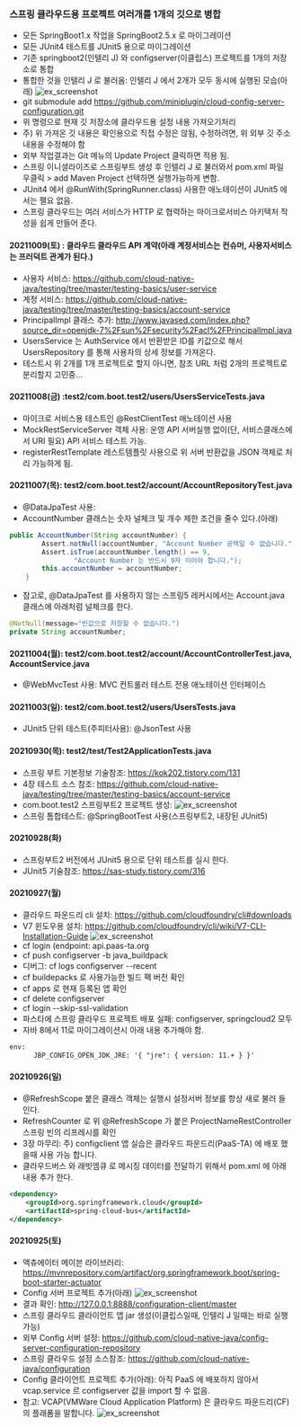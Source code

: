 ### 스프링 클라우드용 프로젝트 여러개를 1개의 깃으로 병합
- 모든 SpringBoot1.x 작업을 SpringBoot2.5.x 로 마이그레이션
- 모든 JUnit4 테스트를 JUnit5 용으로 마이그레이션
- 기존 springboot2(인텔리 J) 와 configserver(이클립스) 프로젝트를 1개의 저장소로 통합
- 통합한 것을 인텔리 J 로 불러옴: 인텔리 J 에서 2개가 모두 동시에 실행된 모습(아래)
  ![ex_screenshot](./README/img.png)
- git submodule add https://github.com/miniplugin/cloud-config-server-configuration.git
- 위 명령으로 현재 깃 저장소에 클라우드용 설정 내용 가져오기처리
- 주) 위 가져온 깃 내용은 확인용으로 직접 수정은 않됨, 수정하려면, 위 외부 깃 주소내용을 수정해야 함
- 외부 작업결과는 Git 메뉴의 Update Project 클릭하면 적용 됨.
- 스프링 이니셜라이즈로 스프링부트 생성 후 인텔리 J 로 불러와서 pom.xml 파일 우클릭 > add Maven Project 선택하면 실행가능하게 변함.
- JUnit4 에서 @RunWith(SpringRunner.class) 사용한 애노테이션이 JUnit5 에서는 팰요 없음.
- 스프링 클라우드는 여러 서비스가 HTTP 로 협력하는 마이크로서비스 아키텍처 작성을 쉽게 만들어 준다.

#### 20211009(토) : 클라우드 클라우드 API 계약(아래 계정서비스는 컨슈머, 사용자서비스는 프러덕트 관계가 된다.)
- 사용자 서비스:  https://github.com/cloud-native-java/testing/tree/master/testing-basics/user-service
- 계정 서비스: https://github.com/cloud-native-java/testing/tree/master/testing-basics/account-service
- PrincipalImpl 클래스 추가: http://www.javased.com/index.php?source_dir=openjdk-7%2Fsun%2Fsecurity%2Facl%2FPrincipalImpl.java
- UsersService 는 AuthService 에서 반환받은 ID를 키값으로 해서 UsersRepository 를 통해 사용자의 상세 정보를 가져온다.
- 테스트시 위 2개를 1개 프로젝트로 할지 아니면, 참조 URL 처럼 2개의 프로젝트로 분리할지 고민중... 

#### 20211008(금) :test2/com.boot.test2/users/UsersServiceTests.java
- 마이크로 서비스용 테스트인 @RestClientTest 애노테이션 사용
- MockRestServiceServer 객체 사용: 운영 API 서버실행 없이(단, 서비스클래스에서 URI 필요) API 서비스 테스트 가능.
- registerRestTemplate 레스트템플릿 사용으로 위 서버 반환값을 JSON 객체로 처리 가능하게 됨.

#### 20211007(목): test2/com.boot.test2/account/AccountRepositoryTest.java
- @DataJpaTest 사용:
- AccountNumber 클래스는 숫자 널체크 및 개수 제한 조건을 줄수 있다.(아래)
```java
public AccountNumber(String accountNumber) {
        Assert.notNull(accountNumber, "Account Number 공백일 수 없습니다.");
        Assert.isTrue(accountNumber.length() == 9,
                "Account Number 는 반드시 9자 이어야 합니다.");
        this.accountNumber = accountNumber;
    }
```
- 참고로, @DataJpaTest 를 사용하지 않는 스프링5 레커시에서는 Account.java 클래스에 아래처럼 널체크를 한다.
```java
@NotNull(message="빈값으로 저장할 수 없습니다.")
private String accountNumber;
```

#### 20211004(월): test2/com.boot.test2/account/AccountControllerTest.java, AccountService.java
- @WebMvcTest 사용: MVC 컨트롤러 테스트 전용 애노테이션 인터페이스

#### 20211003(일): test2/com.boot.test2/users/UsersTests.java
- JUnit5 단위 테스트(주피터사용): @JsonTest 사용 

#### 20210930(목): test2/test/Test2ApplicationTests.java
- 스프링 부트 기본정보 기술참조: https://kok202.tistory.com/131
- 4장 테스트 소스 참조: https://github.com/cloud-native-java/testing/tree/master/testing-basics/account-service
- com.boot.test2 스프링부트2 프로젝트 생성:
  ![ex_screenshot](./README/img_2.png)
- 스프링 톰합테스트: @SpringBootTest 사용(스프링부트2, 내장된 JUnit5)

#### 20210928(화)
- 스프링부트2 버전에서 JUnit5 용으로 단위 테스트를 실시 한다.
- JUnit5 기술참조: https://sas-study.tistory.com/316

#### 20210927(월)
- 클라우드 파운드리 cli 설치: https://github.com/cloudfoundry/cli#downloads
- V7 윈도우용 설치: https://github.com/cloudfoundry/cli/wiki/V7-CLI-Installation-Guide
  ![ex_screenshot](./README/springcloud6.jpg)
- cf login (endpoint: api.paas-ta.org
- cf push configserver -b java_buildpack
- 디버그: cf logs configserver --recent
- cf buildepacks 로 사용가능한 빌드 팩 버전 확인
- cf apps 로 현재 등록된 앱 확인
- cf delete configserver
- cf login --skip-ssl-validation
- 파스타에 스프링 클라우드 프로젝트 배포 실패: configserver, springcloud2 모두
- 자바 8에서 11로 마이그레이션시 아래 내용 추가해야 함.
```xml
env:
      JBP_CONFIG_OPEN_JDK_JRE: '{ "jre": { version: 11.+ } }'
```

#### 20210926(일)
- @RefreshScope 붙은 클래스 객체는 실행시 설정서버 정보를 항상 새로 불러 들인다.
- RefreshCounter 로 위 @RefreshScope 가 붙은 ProjectNameRestController 스프링 빈의 리프레시를 확인
- 3장 마무리: 주) configclient 앱 실습은 클라우드 파운드리(PaaS-TA) 에 배포 했을때 사용 가능 합니다.
- 클라우드버스 와 래빗엠큐 로 메시징 데이터를 전달하기 위해서 pom.xml 에 아래 내용 추가 한다.
```xml
<dependency>
    <groupId>org.springframework.cloud</groupId>
    <artifactId>spring-cloud-bus</artifactId>
</dependency>
```

#### 20210925(토)
- 액츄에이터 메이븐 라이브러리: https://mvnrepository.com/artifact/org.springframework.boot/spring-boot-starter-actuator
- Config 서버 프로젝트 추가(아래)
  ![ex_screenshot](./README/springcloud5.jpg)
- 결과 확인: http://127.0.0.1:8888/configuration-client/master
- 스프링 클라우드 클라이언트 앱 jar 생성(이클립스일때, 인텔리 J 일때는 바로 실행 가능)
- 외부 Config 서버 설정: https://github.com/cloud-native-java/config-server-configuration-repository
- 스프링 클라우드 설정 소스참조: https://github.com/cloud-native-java/configuration
- Config 클라이언트 프로젝트 추가(아래): 아직 PaaS 에 배포하지 않아서 vcap.service 르 configserver 값을 import 할 수 없음.
- 참고: VCAP(VMWare Cloud Application Platform) 은 클라우드 파운드리(CF) 의 플래폼을 말합니다.
  ![ex_screenshot](./README/img_1.png)
